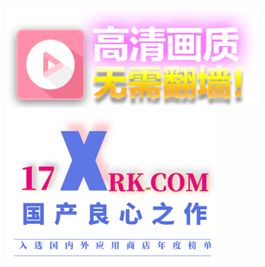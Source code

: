 <img src="https://raw.githubusercontent.com/17xrkapp/tuchuang/master/20191116230648.png"/>
<img src="https://raw.githubusercontent.com/17xrkapp/tuchuang/master/20191208150900.png"/>
